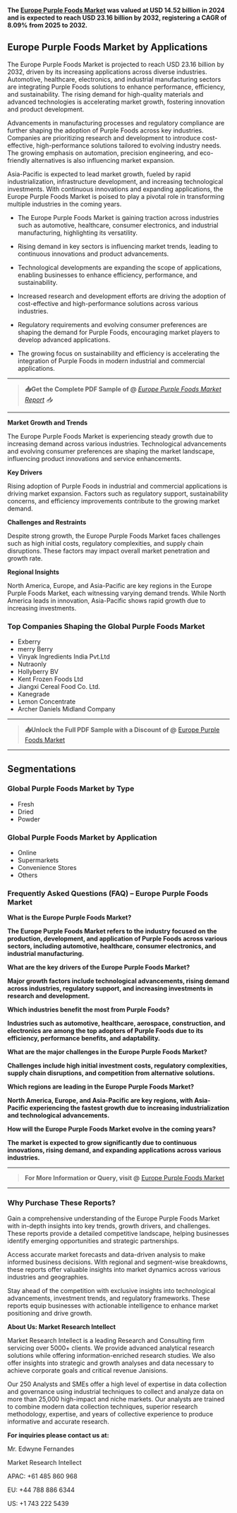 <p><strong>The <a href="https://www.marketresearchintellect.com/download-sample/?rid=1005359&amp;utm_source=Pulse-April-Europe&amp;utm_medium=852">Europe Purple Foods Market</a> was valued at USD 14.52 billion in 2024 and is expected to reach USD 23.16 billion by 2032, registering a CAGR of 8.09% from 2025 to 2032.</strong></p><h2>Europe Purple Foods Market by Applications&nbsp;</h2><p><p>The Europe Purple Foods Market is projected to reach USD 23.16 billion by 2032, driven by its increasing applications across diverse industries. Automotive, healthcare, electronics, and industrial manufacturing sectors are integrating Purple Foods solutions to enhance performance, efficiency, and sustainability. The rising demand for high-quality materials and advanced technologies is accelerating market growth, fostering innovation and product development.</p><p>Advancements in manufacturing processes and regulatory compliance are further shaping the adoption of Purple Foods across key industries. Companies are prioritizing research and development to introduce cost-effective, high-performance solutions tailored to evolving industry needs. The growing emphasis on automation, precision engineering, and eco-friendly alternatives is also influencing market expansion.</p><p>Asia-Pacific is expected to lead market growth, fueled by rapid industrialization, infrastructure development, and increasing technological investments. With continuous innovations and expanding applications, the Europe Purple Foods Market is poised to play a pivotal role in transforming multiple industries in the coming years.</p></p><ul><li><p>The Europe Purple Foods Market is gaining traction across industries such as automotive, healthcare, consumer electronics, and industrial manufacturing, highlighting its versatility.</p></li><li><p>Rising demand in key sectors is influencing market trends, leading to continuous innovations and product advancements.</p></li><li><p>Technological developments are expanding the scope of applications, enabling businesses to enhance efficiency, performance, and sustainability.</p></li><li><p>Increased research and development efforts are driving the adoption of cost-effective and high-performance solutions across various industries.</p></li><li><p>Regulatory requirements and evolving consumer preferences are shaping the demand for Purple Foods, encouraging market players to develop advanced applications.</p></li><li><p>The growing focus on sustainability and efficiency is accelerating the integration of Purple Foods in modern industrial and commercial applications.</p></li></ul><hr /><blockquote><p><strong><span class="font-[700]">📥Get the Complete PDF Sample of @ </span></strong><em><span class="font-[700]"><a href="https://www.marketresearchintellect.com/download-sample/?rid=1005359&amp;utm_source=Pulse-April-Europe&amp;utm_medium=852" target="_blank" data-tracking-control-name="article-ssr-frontend-pulse_little-text-block" data-tracking-will-navigate="" data-test-link="">Europe Purple Foods Market Report</a>&nbsp;📥</span></em></p></blockquote><hr /><p class="" data-start="77" data-end="360"><strong data-start="77" data-end="105">Market Growth and Trends</strong></p><p class="" data-start="77" data-end="360">The Europe Purple Foods Market is experiencing steady growth due to increasing demand across various industries. Technological advancements and evolving consumer preferences are shaping the market landscape, influencing product innovations and service enhancements.</p><p class="" data-start="362" data-end="606"><strong data-start="362" data-end="377">Key Drivers</strong></p><p class="" data-start="362" data-end="606">Rising adoption of Purple Foods in industrial and commercial applications is driving market expansion. Factors such as regulatory support, sustainability concerns, and efficiency improvements contribute to the growing market demand.</p><p class="" data-start="608" data-end="849"><strong data-start="608" data-end="637">Challenges and Restraints</strong></p><p class="" data-start="608" data-end="849">Despite strong growth, the Europe Purple Foods Market faces challenges such as high initial costs, regulatory complexities, and supply chain disruptions. These factors may impact overall market penetration and growth rate.</p><p class="" data-start="851" data-end="1095"><strong data-start="851" data-end="872">Regional Insights</strong></p><p class="" data-start="851" data-end="1095">North America, Europe, and Asia-Pacific are key regions in the Europe Purple Foods Market, each witnessing varying demand trends. While North America leads in innovation, Asia-Pacific shows rapid growth due to increasing investments.</p><p><h3>Top Companies Shaping the Global Purple Foods Market </h3><ul><li>Exberry</li><li>merry Berry</li><li>Vinyak Ingredients India Pvt.Ltd</li><li>Nutraonly</li><li>Hollyberry BV</li><li>Kent Frozen Foods Ltd</li><li>Jiangxi Cereal Food Co. Ltd.</li><li>Kanegrade</li><li>Lemon Concentrate</li><li>Archer Daniels Midland Company</li></ul></p><hr /><blockquote><p><strong>📥Unlock the Full PDF Sample with a Discount of @</strong> <a href="https://www.marketresearchintellect.com/ask-for-discount/?rid=1005359&amp;utm_source=Pulse-April-Europe&amp;utm_medium=852">Europe Purple Foods Market</a></p></blockquote><hr /><p><h2>Segmentations</h2><h3>Global Purple Foods Market by Type</h3><ul><li>Fresh</li><li>Dried</li><li>Powder</li></ul><h3>Global Purple Foods Market by Application</h3><ul><li>Online</li><li>Supermarkets</li><li>Convenience Stores</li><li>Others</li></ul></p><h3><strong>Frequently Asked Questions (FAQ) &ndash; Europe Purple Foods Market</strong></h3><p><strong>What is the Europe Purple Foods Market?</strong></p><p><strong>The Europe Purple Foods Market refers to the industry focused on the production, development, and application of Purple Foods across various sectors, including automotive, healthcare, consumer electronics, and industrial manufacturing.</strong></p><p><strong>What are the key drivers of the Europe Purple Foods Market?</strong></p><p><strong>Major growth factors include technological advancements, rising demand across industries, regulatory support, and increasing investments in research and development.</strong></p><p><strong>Which industries benefit the most from Purple Foods?</strong></p><p><strong>Industries such as automotive, healthcare, aerospace, construction, and electronics are among the top adopters of Purple Foods due to its efficiency, performance benefits, and adaptability.</strong></p><p><strong>What are the major challenges in the Europe Purple Foods Market?</strong></p><p><strong>Challenges include high initial investment costs, regulatory complexities, supply chain disruptions, and competition from alternative solutions.</strong></p><p><strong>Which regions are leading in the Europe Purple Foods Market?</strong></p><p><strong>North America, Europe, and Asia-Pacific are key regions, with Asia-Pacific experiencing the fastest growth due to increasing industrialization and technological advancements.</strong></p><p><strong>How will the Europe Purple Foods Market evolve in the coming years?</strong></p><p><strong>The market is expected to grow significantly due to continuous innovations, rising demand, and expanding applications across various industries.</strong></p><hr /><blockquote><p><span class="font-[700]"><strong>For More Information or Query, visit&nbsp;@</strong>&nbsp;</span><span class="font-[700]"><a href="https://www.marketresearchintellect.com/product/global-purple-foods-market/?utm_source=Linkedin&utm_medium=852" target="_blank" data-tracking-control-name="article-ssr-frontend-pulse_little-text-block" data-tracking-will-navigate="" data-test-link="">Europe Purple Foods Market</a></span></p></blockquote><hr /><h3><strong data-start="0" data-end="31">Why Purchase These Reports?</strong></h3><p class="" data-start="35" data-end="297">Gain a comprehensive understanding of the Europe Purple Foods Market with in-depth insights into key trends, growth drivers, and challenges. These reports provide a detailed competitive landscape, helping businesses identify emerging opportunities and strategic partnerships.</p><p class="" data-start="299" data-end="540">Access accurate market forecasts and data-driven analysis to make informed business decisions. With regional and segment-wise breakdowns, these reports offer valuable insights into market dynamics across various industries and geographies.</p><p class="" data-start="542" data-end="784">Stay ahead of the competition with exclusive insights into technological advancements, investment trends, and regulatory frameworks. These reports equip businesses with actionable intelligence to enhance market positioning and drive growth.</p><p><strong><span class="font-[700]">About Us: Market Research Intellect</span></strong></p><p><span class="">Market Research Intellect is a leading Research and Consulting firm servicing over 5000+ clients. We provide advanced analytical research solutions while offering information-enriched research studies.&nbsp;</span>We also offer insights into strategic and growth analyses and data necessary to achieve corporate goals and critical revenue Janisions.</p><p><span class="">Our 250 Analysts and SMEs offer a high level of expertise in data collection and governance using industrial techniques to collect and analyze data on more than 25,000 high-impact and niche markets. Our analysts are trained to combine modern data collection techniques, superior research methodology, expertise, and years of collective experience to produce informative and accurate research.</span></p><p><strong>For inquiries please contact us at:</strong></p><p>Mr. Edwyne Fernandes</p><p>Market Research Intellect</p><p>APAC: +61 485 860 968</p><p>EU: +44 788 886 6344</p><p>US: +1 743 222 5439</p>